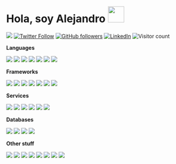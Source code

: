 # Hola, soy Alejandro <img src="https://user-images.githubusercontent.com/1270156/94347868-40c8c480-0038-11eb-9a7c-9d3dfb608e33.gif" height="43px">

<a href="https://kinduff.com"><img src="https://img.shields.io/badge/%E2%9A%A1%20kinduff.com-F2F2F2.svg?&style=flat" /></a> <a href="https://twitter.com/kinduff"><img alt="Twitter Follow" src="https://img.shields.io/twitter/follow/kinduff?style=social"></a> <a href="https://github.com/kinduff"><img alt="GitHub followers" src="https://img.shields.io/github/followers/kinduff?style=social"></a> <a href="https://linkedin.com/in/kinduff"><img alt="LinkedIn" src="https://img.shields.io/badge/kinduff-%230077B5.svg?&style=flat&logo=linkedin&logoColor=white"></a> <img alt="Visitor count" src="https://visitor-badge.laobi.icu/badge?page_id=kinduff">

**Languages**

<img src="https://img.shields.io/badge/ruby-%23CC342D.svg?&style=flat&logo=ruby&logoColor=white"/> <img src="https://img.shields.io/badge/html5%20-%23E34F26.svg?&style=flat&logo=html5&logoColor=white"/> <img src="https://img.shields.io/badge/css3%20-%231572B6.svg?&style=flat&logo=css3&logoColor=white"/> <img src="https://img.shields.io/badge/node.js%20-%2343853D.svg?&style=flat&logo=node.js&logoColor=white"/> <img src="https://img.shields.io/badge/javascript%20-%23323330.svg?&style=flat&logo=javascript&logoColor=%23F7DF1E"/> <img src="https://img.shields.io/badge/shell_script%20-%23121011.svg?&style=flat&logo=gnu-bash&logoColor=white"/> <img src="https://img.shields.io/badge/go%20-%2300acd7.svg?&style=flat&logo=go&logoColor=white"/>

**Frameworks**

<img src="https://img.shields.io/badge/rails%20-%23CC0000.svg?&style=flat&logo=ruby-on-rails&logoColor=white"/> <img src="https://img.shields.io/badge/react%20-%2320232a.svg?&style=flat&logo=react&logoColor=%2361DAFB"/> <img src="https://img.shields.io/badge/tailwindcss%20-%2338B2AC.svg?&style=flat&logo=tailwind-css&logoColor=white"/> <img src="https://img.shields.io/badge/SASS%20-hotpink.svg?&style=flat&logo=SASS&logoColor=white"/> <img src="https://img.shields.io/badge/webpack%20-%238DD6F9.svg?&style=flat&logo=webpack&logoColor=black" /> <img src="https://img.shields.io/badge/jekyll-c70000.svg?&style=flat&logo=jekyll&logoColor=FFFFFF" /> <img src="https://img.shields.io/badge/gatsby-542c85.svg?&style=flat&logo=gatsby&logoColor=FFFFFF" />

**Services**

<img src="https://img.shields.io/badge/aws%20-%23FF9900.svg?&style=flat&logo=amazon-aws&logoColor=white"/> <img src="https://img.shields.io/badge/Google%20Cloud%20-%234285F4.svg?&style=flat&logo=google-cloud&logoColor=white"/> <img src="https://img.shields.io/badge/heroku%20-%23430098.svg?&style=flat&logo=heroku&logoColor=white"/> <img src="https://img.shields.io/badge/glitch%20-%233333FF.svg?&style=flat&logo=glitch&logoColor=white"/> <img src="https://img.shields.io/badge/vercel%20-%23000000.svg?&style=flat&logo=vercel&logoColor=white"/> <img src="https://img.shields.io/badge/digitalocean-%230167ff.svg?&style=flat&logo=digitalOcean&logoColor=white"/>

**Databases**

<img src="https://img.shields.io/badge/mysql-%2300f.svg?&style=flat&logo=mysql&logoColor=white"/> <img src ="https://img.shields.io/badge/postgres-%23316192.svg?&style=flat&logo=postgresql&logoColor=white"/> <img src ="https://img.shields.io/badge/mongodb-%234ea94b.svg?&style=flat&logo=mongodb&logoColor=white"/> <img src ="https://img.shields.io/badge/sqlite-%2307405e.svg?&style=flat&logo=sqlite&logoColor=white"/>

**Other stuff**

<img src="https://img.shields.io/badge/docker%20-%230db7ed.svg?&style=flat&logo=docker&logoColor=white"/> <img src="https://img.shields.io/badge/vagrant%20-%231563FF.svg?&style=flat&logo=vagrant&logoColor=white"/> <img src="https://img.shields.io/badge/ansible%20-%231A1918.svg?&style=flat&logo=ansible&logoColor=white"/> <img src="https://img.shields.io/badge/travisci%20-%232B2F33.svg?&style=flat&logo=travis&logoColor=white"/> <img src="https://img.shields.io/badge/nginx%20-%23009639.svg?&style=flat&logo=nginx&logoColor=white"/> <img src="https://img.shields.io/badge/jenkins%20-%232C5263.svg?&style=flat&logo=jenkins&logoColor=white"/> <img src="https://img.shields.io/badge/blender%20-%23F5792A.svg?&style=flat&logo=blender&logoColor=white"/> <img src="https://img.shields.io/static/v1.svg?label=indentation&message=spaces&color=red" />
